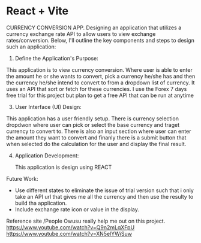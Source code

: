 # React + Vite
CURRENCY CONVERSION APP.
Designing an application that utilizes a currency exchange rate API to allow users to view exchange rates/conversion. Below, I'll outline the key components and steps to design such an application:

1. Define the Application's Purpose:

 This application is to view currency conversion. Where user is able to enter the amount he or she wants to convert, pick a currency he/she has and then the currency he/she intend to convert to from a dropdown list of currency. It uses an API that sort or fetch for these currencies. I use the Forex 7 days free trial for this project but plan to get a free API that can be run at anytime

3. User Interface (UI) Design:

This application has a user friendly setup. There is currency selection dropdwon where user can pick or select the base currency and traget currency to convert to. There is also an input section where user can enter the amount they want to convert and finanly there is a submit button that when selected do the calculation for the user and display the final result.

4. Application Development:

    This application is design using REACT

Future Work:
- Use different states to eliminate the issue of trial version such that i only take an API url that gives me all the currency and then use the resulty to build tha application.
- Include exchange rate icon or value in the display.



Reference site /People
Owusu really help me out on this project.
https://www.youtube.com/watch?v=Q9n2mLqXFpU
https://www.youtube.com/watch?v=XN5elYWiSuw

